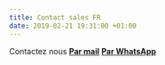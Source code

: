 ```yaml
---
title: Contact sales FR
date: 2019-02-21 19:31:00 +01:00
---
```


Contactez nous
**[Par mail](mailto:sales@cto-bro.com)**
**[Par WhatsApp](tel:+33676683806)**
